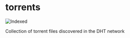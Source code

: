 torrents 
========
![Indexed](https://img.shields.io/badge/indexed-61530-blue)

Collection of torrent files discovered in the DHT network
